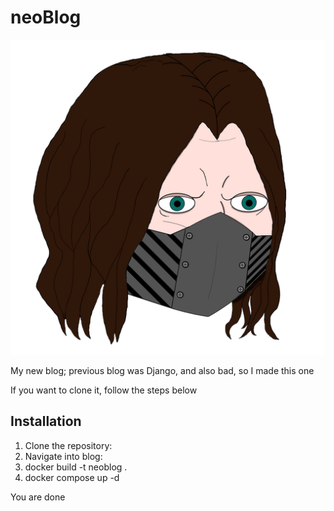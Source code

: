 # neoBlog


![Icon](./blog/static/icons/icon-512x512.png)

My new blog; previous blog was Django, and also bad, so I made this one 

If you want to clone it, follow the steps below 

## Installation

1. Clone the repository:
2. Navigate into blog:
3. docker build -t neoblog .
4. docker compose up -d

You are done 

